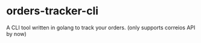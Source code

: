# orders-tracker-cli
A CLI tool written in golang to track your orders. (only supports correios API by now)
